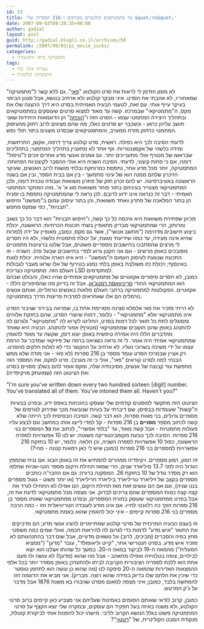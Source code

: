 ```yaml
---
id: 53
title: 'על מתמטיקאים קולנועיים מטורפים ו-216 הספרות של &quot;פאי&quot;'
date: 2007-09-03T09:28:35+00:00
author: gadial
layout: post
guid: http://gadial.blogli.co.il/archives/50
permalink: /2007/09/03/pi_movie_sucks/
categories:
  - מתמטיקה בראי התקשורת
tags:
  - בערות אינה כוח
  - מתמטיקה קולנועית
---
```

לא מזמן הזדמן לי לראות את סרט הקולנוע "[פאי](http://en.wikipedia.org/wiki/Pi_(film))". גם ללא קשר ל"מתמטיקה" שמאחוריו, לא אהבתי את הסרט. איני מבקר קולנוע ולא ארחיב בנושא, אבל סגנון הבימוי בעיקר עייף אותי. עם זאת, לטעמי הבעיה האמיתית בסרט היא דרך ההצגה שלו את מקס, ה"מתמטיקאי" שבמרכזו. קשה עד מאוד למצוא סרטים שעוסקים במתמטיקאים ובתהליך היצירה המתמטי עצמו - הסרט הזה ו"[הוכחה](http://en.wikipedia.org/wiki/Proof_%282005_film%29)" הן הדוגמאות היחידות שאני חושב עליהן כרגע - וכשכבר יש סרטים כאלו, מה שהם מציגים לרוב רחוק מהעיסוק המתמטי כרחוק מזרח ממערב, והמתמטיקאים שבסרט מוצגים בתור חולי נפש.

לדעתי הסיבה לכך היא כפולה. ראשית, סרט קולנוע צריך דרמה, אקשן, התרחשות, ומידה כלשהי של אקסצנטריות. אף אחד לא מתעניין בתהליך המתמטי; בתהליכים שבראשו של מטורף אולי מתעניינים יותר. גם אמנים ואנשי מדע אחרים זוכים ל"טיפול" דומה, אם כי פחות קיצוני, לדעתי. הסיבה השניה היא אולי ההסבר לקיצוניות הפחותה: המתמטיקה, יותר מכל מדע אחר, נתפסת כמרוחקת ובלתי מושגת לרוב האנשים, שעיקר הזיכרון שלהם ממנה הוא של עינוי מתמשך - בין אם בבית הספר, ובין אם בשנה הראשונה באוניברסיטה. יש להם זכרון חזק של פתרון משוואות ועבודה טכנית דומה, ולכן המתמטיקאי מצטייר בעיניהם בתור פותר משוואות סוג א' א'. מהו המחקר המתמטי האמיתי - דבר זה כנראה אינו ידוע לרובם. לכן נראה לי שהמתמטיקה נתפסת בו זמנית הן בתור המלאכה של פתרון וואחד משוואות, והן בתור עיסוק עמום ב"מופשט" וחיפוש "תבניות", כפי שמקס מחפש.

מכיוון שפתירת משוואות היא איכסה כל כך קשה, ו"חיפוש תבניות" הוא דבר כל כך נשגב ומרוחק, הרי שמתמטיקאי מבריק מתאפיין בשתי תכונות הכרחיות: הראשונה, יכולת ביצוע חישובים מדהימה ("מחשב אנושי"), אשר גם מקס, כמובן, מאופיין על ידה (למרות שהיא אינה מעידה, עד כמה שידיעתי מגעת, על יכולת מתמטית כלשהי, ולא היו חסרים לי מרצים שהסתבכו בחישובים מספריים פשוטים, אבל שלטו ברעיונות מתמטיים מסובכים באופן מרשים - וגם אני הקטן גרוע למדי בחישובים שבעל פה). השניה - וזו התכונה שנוגעת לעיסוק העמום ה"מופשט" - היא איזו הארה אלוהית. יכולת לגעת באינסוף; ויכולת כזו משולבת באופן בלתי נמנע בטירוף של אלו שראו מעבר לגבולות העולם הזה. מתמטיקה כצריכת LSD למתקדמים.  
כמובן, לא חסרים סיפורים אקזוטיים של מתמטיקאים אמיתיים שהיו כאלו, והבולט שבהם הוא המתמטיקאי ההודי [סריניוואסה רמנוג'אן](http://he.wikipedia.org/wiki/%D7%A1%D7%A8%D7%99%D7%A0%D7%99%D7%95%D7%95%D7%90%D7%A1%D7%94_%D7%A8%D7%9E%D7%A0%D7%95%D7%92'%D7%90%D7%9F). אבל זה בדיוק מה שהסיפורים הללו - אקזוטיים. הפקולטות למתמטיקה ברחבי העולם מלאות באנשים נורמליים, ואותם אנשים נורמלים הם אלו שאחראים למרבית פריצות הדרך במתמטיקה.

לא הייתי מזכיר את פאי אלמלא סצינה מסויימת אחת בו, שמראה בבירור שגיבור הסרט אינו מתמטיקאי אלא "מתמטיקאי" - כלומר, דמות שיוצרי הסרט, שהם בחזקת אלוהים ומסוגלים לתת כל תואר לכל דמות בסרט, החליטו לקרוא לה "מתמטיקאי" ולגרום לה להתנהג באופן שהם חושבים שמתמטיקאי (מטורף) אמור להתנהג. הבעיה היא שאחד מהדברים הללו היה אמירה טיפשית באופן יוצא דופן, שקשה עד מאוד להאמין שמתמטיקאי אמיתי היה אומר. לי זה נראה כשגיאה ברמה של פיזיקאי שמדבר על הרמת עצמו על ידי משיכה בשרוכי נעליו. לא ארחיב על ההקשר כדי לא לגלות חלקים מהסרט. רק אציין שבמרכז הסרט עומד מספר בן 216 ספרות (לא פאי - אני מודה שלא ממש הבנתי למה לסרט קוראים "פאי", אולי כי זה מגניב). פרט למקס, את המספר הזה מחפשת עוד קבוצה של אנשים, מסיבותיה שלה, ומקס אומר להם בשלב מסויים בסרט את הציטוט הזה (שמועתק מויקיפדיה):

<p dir="ltr">
  "I'm sure you've written down every two hundred sixteen [digit] number. You've translated all of them. You've intoned them all. Haven't you?"
</p>

<p dir="rtl">
  הציטוט הזה מתקשר לפוסטים קודמים שלי שעסקו בהוכחות באפס ידע, ובפרט בבעיות ה"קשות" שעומדות בבסיסן. שם דיברתי על בעיות שנובעות מכך שפירוק לגורמים של מספרים גדולים, בני מאות ספרות, הוא דבר קשה. הסיבה הבסיסית לכך הייתה שלא קשה לכתוב מספר <strong>מסויים</strong> בן 216 ספרות - קל למדי לייצג אותו במחשב וגם לבצע עליו פעולות מתמטיות - אבל קשה מאוד, עד "בלתי אפשרי", לכתוב את <strong>כל</strong> המספרים בני 216 ספרות. הסיבה לכך נובעת מקומבינטוריקה פשוטה: יש לנו 10 אפשרויות לספרה הראשונה, כפול 10 אפשרויות לספרה השניה, וכן הלאה. כלומר, יש 10 בחזקת 216 אפשרויות למספרים בני 216 ספרות (כמובן שיש לי כאן רמאות קטנה - מהי?)
</p>

<p dir="rtl">
  זה המון, המון מספרים. ויקיפדיה ממהרים להמחיש את זה באופן הבא: אם נניח שהמפץ הגדול היה לפני 13.7 מיליארד שנים, הרי שמאז תחילת היקום מספר הננו-שניות שחלפו הוא רק מסדר גודל של 10 בחזקת 26. המסקנה ברורה: גם אם החבר'ה כותבים מספרים בקצב של זיליארד טריליארד ביליארד חריליארד (או יותר פשוט - גוגול מספרים בננו שניה), וגם אם הם עושים זאת מאז תחילת היקום, הם אפילו לא התחילו לגרד את קצה קצה כמות המספרים שהם צריכים לבדוק. אני מצפה מכל מתמטיקאי לדעת את זה, אבל בפרט ממתמטיקאי שעוסק בתורת המספרים, ובפרט ממתמטיקאי שאותו מספר בן 216 ספרות הפך כה רלוונטי לחייו. אם אינו מודע לעובדה הטריוויאלית הזו - כמה הרבה מספרים בני 216 ספרות קיימים - איני יכול להאמין שהוא באמת מתמטיקאי.
</p>

<p dir="rtl">
  וזו בעצם הבעיה המרכזית של סרטי קולנוע שמתיימרים להציג אנשי מדע; הם מדביקים את התואר "איש מדע" לדמות כדי לגרום לה להיראות חכמה, ואולי שמים כמה משפטי מחץ בפיה והסברים (מביכים, לרוב) על נושאים מדעיים, אבל שום דבר בהתנהגותם לא מזכיר איש מדע. בסרט חנטרישי אחר, "קייט וליאופולד", עובר "מדען" ("ממציא המעלית") מהמאה ה-19 לביקור במאה ה-20. במשך כל שהותו אצלנו הוא יוצא לבילויים, צופה בטלוויזיה ואפילו מתאהב - אבל מה שהוא (מדען!) לא עושה ולו פעם אחת הוא ללכת לספריה הציבורית הקרובה לביתו ולהתעדכן באופן מסודר יותר בכל אלפי ההמצאות האדירות שהמאה ה-20 סיפקה לנו (מה שהוא כן עושה הוא לתחמן טוסטר כדי שיכין את הלחם שלו בדיוק במידה שהוא רוצה. מבריק). אני מביא את הדוגמה הזו להמחשה בלבד, כמובן; איני מצפה למאום מסרט שגיבורו בא משנת 1876 אבל מדבר על ג'ק המרטש.
</p>

<p dir="rtl">
  כמובן, קרוב לודאי שאותם הפגמים באמינות שעליהם אני מצביע כאן קיימים ברוב סרטי הקולנוע, ולא משנה באיזה בעל תפקיד הם עוסקים, ובמקרה שלי יוצא הקצף על סרטי המתמטיקה פשוט בגלל הנושא הקרוב לליבי. מישהו יכול להפנות אותי לביקורת קוטלת, מנקודת המבט הקולינרית, של "<a href="http://en.wikipedia.org/wiki/Ratatouille_(film)">רטטוי</a>"?
</p>